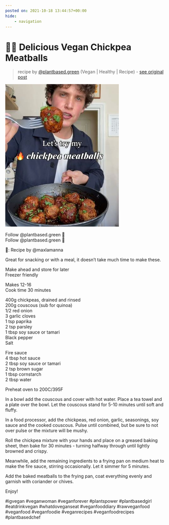 ```yaml
---
posted on: 2021-10-18 13:44:57+00:00
hide:
    - navigation
---
```


# 🤤🔥 Delicious Vegan Chickpea Meatballs 

> recipe by [@plantbased.green](https://www.instagram.com/plantbased.green/) 
(Vegan | Healthy | Recipe) - [see original post](https://instagram.com/p/CVLA7ssKicA)

![](../img/plantbased.green_18-10-2021_1310.png)

  
Follow @plantbased.green 🙌  
Follow @plantbased.green 🙌  
  
📸: Recipe by @maxlamanna  
  
Great for snacking or with a meal, it doesn’t take much time to make these.   
  
Make ahead and store for later  
Freezer friendly  
  
Makes 12-16  
Cook time 30 minutes  
  
400g chickpeas, drained and rinsed   
200g couscous (sub for quinoa)  
1/2 red onion  
3 garlic cloves  
1 tsp paprika  
2 tsp parsley  
1 tbsp soy sauce or tamari   
Black pepper  
Salt  
  
Fire sauce  
4 tbsp hot sauce  
2 tbsp soy sauce or tamari  
2 tsp brown sugar  
1 tbsp cornstarch  
2 tbsp water  
  
Preheat oven to 200C/395F  
  
In a bowl add the couscous and cover with hot water. Place a tea towel and a plate over the bowl. Let the couscous stand for 5-10 minutes until soft and fluffy.  
  
In a food processor, add the chickpeas, red onion, garlic, seasonings, soy sauce and the cooked couscous. Pulse until combined, but be sure to not over pulse or the mixture will be mushy.   
  
Roll the chickpea mixture with your hands and place on a greased baking sheet, then bake for 30 minutes - turning halfway  through until lightly browned and crispy.   
  
Meanwhile, add the remaining ingredients to a frying pan on medium heat to make the fire sauce, stirring occasionally. Let it simmer for 5 minutes.   
  
Add the baked meatballs to the frying pan, coat everything evenly and garnish with coriander or chives.   
  
Enjoy!  
  
\#igvegan \#veganwoman \#veganforever  \#plantspower \#plantbasedgirl   
\#eatdrinkvegan \#whatdoveganseat \#veganfooddiary \#rawveganfood \#veganfood \#veganfoodie \#veganrecipes \#veganfoodrecipes \#plantbasedchef   